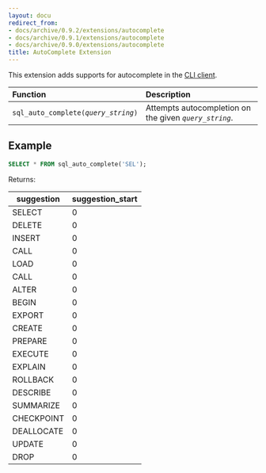 ```yaml
---
layout: docu
redirect_from:
- docs/archive/0.9.2/extensions/autocomplete
- docs/archive/0.9.1/extensions/autocomplete
- docs/archive/0.9.0/extensions/autocomplete
title: AutoComplete Extension
---
```


This extension adds supports for autocomplete in the [CLI client](../api/cli).


| Function                                | Description                                            |
|:----------------------------------------|:-------------------------------------------------------|
| `sql_auto_complete(`*`query_string`*`)` | Attempts autocompletion on the given *`query_string`*. |

## Example

```sql
SELECT * FROM sql_auto_complete('SEL');
```

Returns:


| suggestion  | suggestion_start |
|-------------|------------------|
| SELECT      |                0 |
| DELETE      |                0 |
| INSERT      |                0 |
| CALL        |                0 |
| LOAD        |                0 |
| CALL        |                0 |
| ALTER       |                0 |
| BEGIN       |                0 |
| EXPORT      |                0 |
| CREATE      |                0 |
| PREPARE     |                0 |
| EXECUTE     |                0 |
| EXPLAIN     |                0 |
| ROLLBACK    |                0 |
| DESCRIBE    |                0 |
| SUMMARIZE   |                0 |
| CHECKPOINT  |                0 |
| DEALLOCATE  |                0 |
| UPDATE      |                0 |
| DROP        |                0 |
